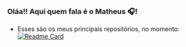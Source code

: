 ### Oláa!! Aqui quem fala é o Matheus 🎧!
- Esses são os meus principais repositórios, no momento:
[![Readme Card](https://github-readme-stats.vercel.app/api/pin/?username=curea16&repo=mini-game)](https://github.com/curea16/mini-game)
